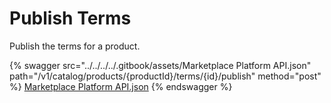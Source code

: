 # Publish Terms

Publish the terms for a product.

{% swagger src="../../../../.gitbook/assets/Marketplace Platform API.json" path="/v1/catalog/products/{productId}/terms/{id}/publish" method="post" %}
[Marketplace Platform API.json](<../../../../.gitbook/assets/Marketplace Platform API.json>)
{% endswagger %}
